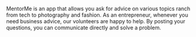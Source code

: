 MentorMe is an app that allows you ask for advice on various topics ranch from tech to photography and fashion. As an entrepreneur, whenever you need business advice, our volunteers are happy to help. By posting your questions, you can communicate directly and solve a problem.
